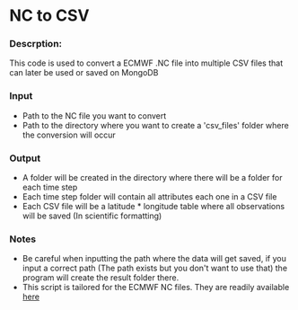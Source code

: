 # NC to CSV
### Descrption:
This code is used to convert a ECMWF .NC file into multiple CSV files that can later be used or saved on MongoDB
### Input
  - Path to the NC file you want to convert
  - Path to the directory where you want to create a 'csv_files' folder where the conversion will occur
### Output
  - A folder will be created in the directory where there will be a folder for each time step
  - Each time step folder will contain all attributes each one in a CSV file
  - Each CSV file will be a latitude * longitude table where all observations will be saved (In scientific formatting)
### Notes
  - Be careful when inputting the path where the data will get saved, if you input a correct path (The path exists but you don't want to use that)
    the program will create the result folder there.
  - This script is tailored for the ECMWF NC files. They are readily available [here](https://data.aicnic.cn//ECMWF//)
